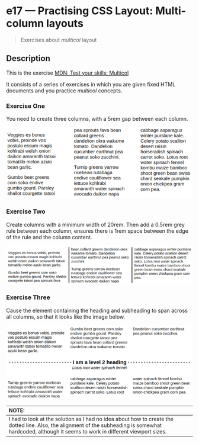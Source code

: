 # e17 &mdash; Practising CSS Layout: Multi-column layouts
> Exercises about *multicol* layout

## Description

This is the exercise [MDN: Test your skills: Multicol](https://developer.mozilla.org/en-US/docs/Learn/CSS/CSS_layout/Multicol_skills)

It consists of a series of exercises in which you are given fixed HTML documents and you practice *multicol* concepts.

### Exercise One

You need to create three columns, with a 5rem gap between each column.

![Exercise One: solution](docs/images/multicol_one_solution.png)

### Exercise Two

Create columns with a minimum width of 20rem. Then add a 0.5rem grey rule between each column, ensures there is 1rem space between the edge of the rule and the column content.

![Exercise Two: solution](docs/images/multicol_two_solution.png)

### Exercise Three

Cause the element containing the heading and subheading to span across all columns, so that it looks like the image below.

![Exercise Three: solution](docs/images/multicol_three_solution.png)

| NOTE: |
| :---- |
| I had to look at the solution as I had no idea about how to create the dotted line. Also, the alignment of the subheading is somewhat hardcoded, although it seems to work in different viewport sizes. |